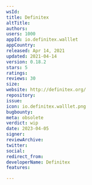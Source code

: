 ```yaml
---
wsId: 
title: Definitex
altTitle: 
authors: 
users: 1000
appId: io.definitex.walllet
appCountry: 
released: Apr 14, 2021
updated: 2021-04-14
version: 0.18.2
stars: 5
ratings: 
reviews: 30
size: 
website: http://definitex.org/
repository: 
issue: 
icon: io.definitex.walllet.png
bugbounty: 
meta: obsolete
verdict: wip
date: 2023-04-05
signer: 
reviewArchive: 
twitter: 
social: 
redirect_from: 
developerName: Definitex
features: 

---
```


